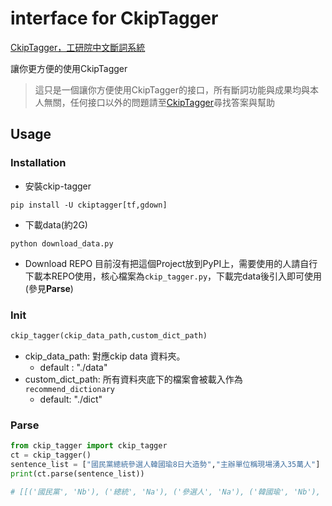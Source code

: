 # interface for CkipTagger 
[CkipTagger，工研院中文斷詞系統](https://github.com/ckiplab/ckiptagger)

讓你更方便的使用CkipTagger
> 這只是一個讓你方便使用CkipTagger的接口，所有斷詞功能與成果均與本人無關，任何接口以外的問題請至[CkipTagger](https://github.com/ckiplab/ckiptagger)尋找答案與幫助

## Usage
### Installation
- 安裝ckip-tagger
```
pip install -U ckiptagger[tf,gdown]
```
- 下載data(約2G)
```
python download_data.py
```
- Download REPO
目前沒有把這個Project放到PyPI上，需要使用的人請自行下載本REPO使用，核心檔案為`ckip_tagger.py`，下載完data後引入即可使用(參見**Parse**)

### Init 
```python
ckip_tagger(ckip_data_path,custom_dict_path)
```
- ckip_data_path: 對應ckip data 資料夾。
    - default : "./data"
- custom_dict_path: 所有資料夾底下的檔案會被載入作為`recommend_dictionary`
    - default: "./dict"
### Parse
```python
from ckip_tagger import ckip_tagger
ct = ckip_tagger()
sentence_list = ["國民黨總統參選人韓國瑜8日大造勢","主辦單位稱現場湧入35萬人"]
print(ct.parse(sentence_list))

# [[('國民黨', 'Nb'), ('總統', 'Na'), ('參選人', 'Na'), ('韓國瑜', 'Nb'), ('8日', 'Nd'), ('大', 'VH'), ('造勢', 'VB')],[('主辦', 'VC'), ('單位', 'Na'), ('稱', 'VG'), ('現場', 'Nc'), ('湧入', 'VCL'), ('35萬', 'Neu'), ('人', 'Na')]
```
